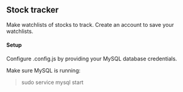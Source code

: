 ## Stock tracker

Make watchlists of stocks to track. Create an account to save your watchlists.


#### Setup
Configure .config.js by providing your MySQL database credentials.

Make sure MySQL is running:
> sudo service mysql start


